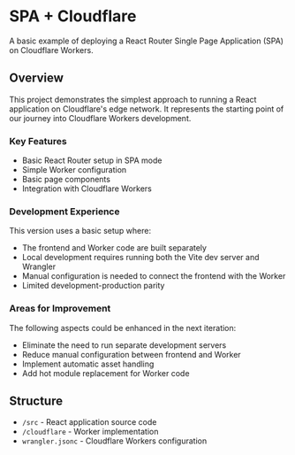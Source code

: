 # SPA + Cloudflare

A basic example of deploying a React Router Single Page Application (SPA) on Cloudflare Workers.

## Overview

This project demonstrates the simplest approach to running a React application on Cloudflare's edge network. It represents the starting point of our journey into Cloudflare Workers development.

### Key Features

-   Basic React Router setup in SPA mode
-   Simple Worker configuration
-   Basic page components
-   Integration with Cloudflare Workers

### Development Experience

This version uses a basic setup where:

-   The frontend and Worker code are built separately
-   Local development requires running both the Vite dev server and Wrangler
-   Manual configuration is needed to connect the frontend with the Worker
-   Limited development-production parity

### Areas for Improvement

The following aspects could be enhanced in the next iteration:

-   Eliminate the need to run separate development servers
-   Reduce manual configuration between frontend and Worker
-   Implement automatic asset handling
-   Add hot module replacement for Worker code

## Structure

-   `/src` - React application source code
-   `/cloudflare` - Worker implementation
-   `wrangler.jsonc` - Cloudflare Workers configuration
